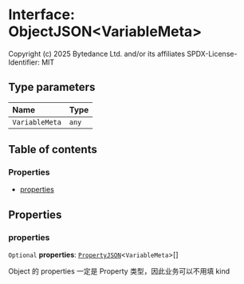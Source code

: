 # Interface: ObjectJSON\<VariableMeta>

Copyright (c) 2025 Bytedance Ltd. and/or its affiliates
SPDX-License-Identifier: MIT

## Type parameters

| Name | Type |
| :------ | :------ |
| `VariableMeta` | `any` |

## Table of contents

### Properties

* [properties](/en/auto-docs/editor/interfaces/ObjectJSON.md#properties)

## Properties

### properties

`Optional` **properties**: [`PropertyJSON`](/en/auto-docs/editor/types/PropertyJSON.md)<`VariableMeta`>\[]

Object 的 properties 一定是 Property 类型，因此业务可以不用填 kind
